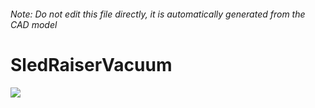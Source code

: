 ###### Note: Do not edit this file directly, it is automatically generated from the CAD model

# SledRaiserVacuum

![](/project.svg)



 

